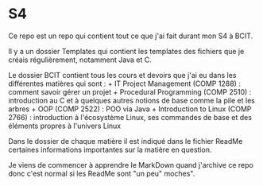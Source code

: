 # S4


Ce repo est un repo qui contient tout ce que j'ai fait durant mon S4 à BCIT.

Il y a un dossier Templates qui contient les templates des fichiers que je créais régulièrement, notamment Java et C.

Le dossier BCIT contient tous les cours et devoirs que j'ai eu dans les différentes matières qui sont :
    + IT Project Management (COMP 1288) : comment savoir gérer un projet
    + Procedural Programming (COMP 2510) : introduction au C et à quelques autres notions de base comme la pile et les arbres
    + OOP (COMP 2522) : POO via Java
    + Introduction to Linux (COMP 2766) : introduction à l'écosystème Linux, ses commandes de base et des éléments propres à l'univers Linux

Dans le dossier de chaque matière il est indiqué dans le fichier ReadMe certaines informations importantes sur la matière en question.

Je viens de commencer à apprendre le MarkDown quand j'archive ce repo donc c'est normal si les ReadMe sont "un peu" moches".
